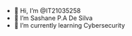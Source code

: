 - 👋 Hi, I’m @IT21035258
- 👀 I’m Sashane P.A De Silva
- 🌱 I’m currently learning Cybersecurity
<!---
IT21035258/IT21035258 is a ✨ special ✨ repository because its `README.md` (this file) appears on your GitHub profile.
You can click the Preview link to take a look at your changes.
--->
